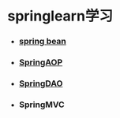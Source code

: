 # springlearn学习

- ### [spring bean](<https://github.com/987625922/springlearn/blob/master/SpringBean.md>)

- ### [SpringAOP](<https://github.com/987625922/springlearn/blob/master/SpringAOP.md>)

- ### [SpringDAO](<https://github.com/987625922/springlearn/blob/master/SpringDAO.md>)

- ### SpringMVC